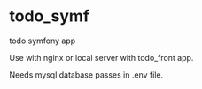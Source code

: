 # todo_symf
todo symfony app

Use with nginx or local server with todo_front app.

Needs mysql database passes in .env file.
